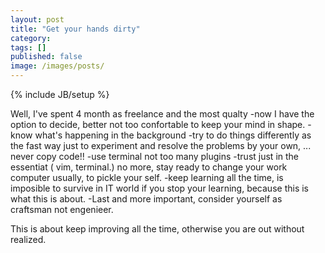 ```yaml
---
layout: post
title: "Get your hands dirty"
category: 
tags: []
published: false 
image: /images/posts/
---
```

{% include JB/setup %}

Well, I've spent 4 month as freelance and the most qualty 
-now I have the option to decide, better not too confortable to keep your mind in shape.
-know what's happening in the background
-try to do things differently as the fast way just to experiment and resolve the problems by your own, ... never copy code!!
-use terminal not too many plugins
-trust just in the essentiat ( vim, terminal.) no more, stay ready to change your work computer usually, to pickle your self.
-keep learning all the time, is imposible to survive in IT world if you stop your learning, because this is what this is about.
-Last and more important, consider yourself as craftsman not engenieer.

This is about keep improving all the time, otherwise you are out without realized.